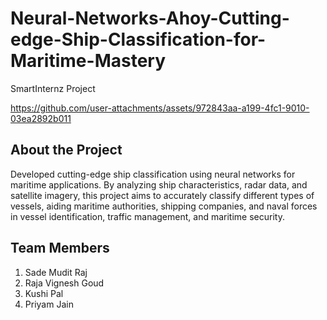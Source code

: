 # Neural-Networks-Ahoy-Cutting-edge-Ship-Classification-for-Maritime-Mastery
SmartInternz Project

https://github.com/user-attachments/assets/972843aa-a199-4fc1-9010-03ea2892b011

## About the Project
Developed cutting-edge ship classification using neural networks for maritime applications. By analyzing ship characteristics, radar data, and satellite imagery, this project aims to accurately classify different types of vessels, aiding maritime authorities, shipping companies, and naval forces in vessel identification, traffic management, and maritime security. 

## Team Members 
1. Sade Mudit Raj
2. Raja Vignesh Goud
3. Kushi Pal
4. Priyam Jain

   
